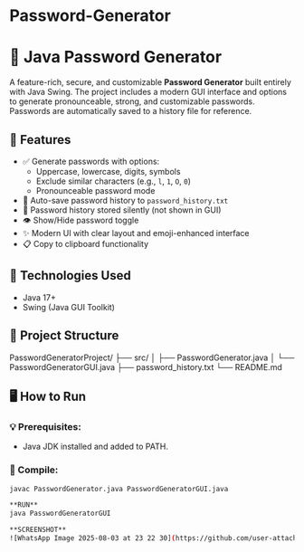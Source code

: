 # Password-Generator
# 🔐 Java Password Generator

A feature-rich, secure, and customizable **Password Generator** built entirely with Java Swing. The project includes a modern GUI interface and options to generate pronounceable, strong, and customizable passwords. Passwords are automatically saved to a history file for reference.

## 🚀 Features

- ✅ Generate passwords with options:
  - Uppercase, lowercase, digits, symbols
  - Exclude similar characters (e.g., `l`, `1`, `O`, `0`)
  - Pronounceable password mode
- 💾 Auto-save password history to `password_history.txt`
- 🔁 Password history stored silently (not shown in GUI)
- 👁 Show/Hide password toggle
- ✨ Modern UI with clear layout and emoji-enhanced interface
- 📋 Copy to clipboard functionality

## 🧰 Technologies Used

- Java 17+
- Swing (Java GUI Toolkit)

## 📁 Project Structure

PasswordGeneratorProject/
├── src/
│ ├── PasswordGenerator.java
│ └── PasswordGeneratorGUI.java
├── password_history.txt
└── README.md


## 🖥️ How to Run

### 💡 Prerequisites:
- Java JDK installed and added to PATH.

### 🔧 Compile:
```bash
javac PasswordGenerator.java PasswordGeneratorGUI.java

**RUN**
java PasswordGeneratorGUI

**SCREENSHOT**
![WhatsApp Image 2025-08-03 at 23 22 30](https://github.com/user-attachments/assets/dcf916a0-5861-44d4-b77d-059b29efb183)

